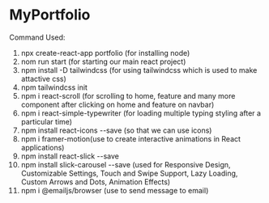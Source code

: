 # MyPortfolio

Command Used:
1. npx create-react-app portfolio (for installing node)
2. nom run start (for starting our main react project)
3. npm install -D tailwindcss (for using tailwindcss which is used to make attactive css)
4. npm tailwindcss init
5. npm i react-scroll (for scrolling to home, feature and many more component after clicking on home and feature on navbar)
6. npm i react-simple-typewriter (for loading multiple typing styling after a particular time)
7. npm install react-icons --save (so that we can use icons)
8. npm i framer-motion(use to create interactive animations in React applications)
9. npm install react-slick --save
10. npm install slick-carousel --save (used for Responsive Design, Customizable Settings, Touch and Swipe Support, Lazy Loading, Custom Arrows and Dots, Animation Effects)
11. npm i @emailjs/browser (use to send message to email)
